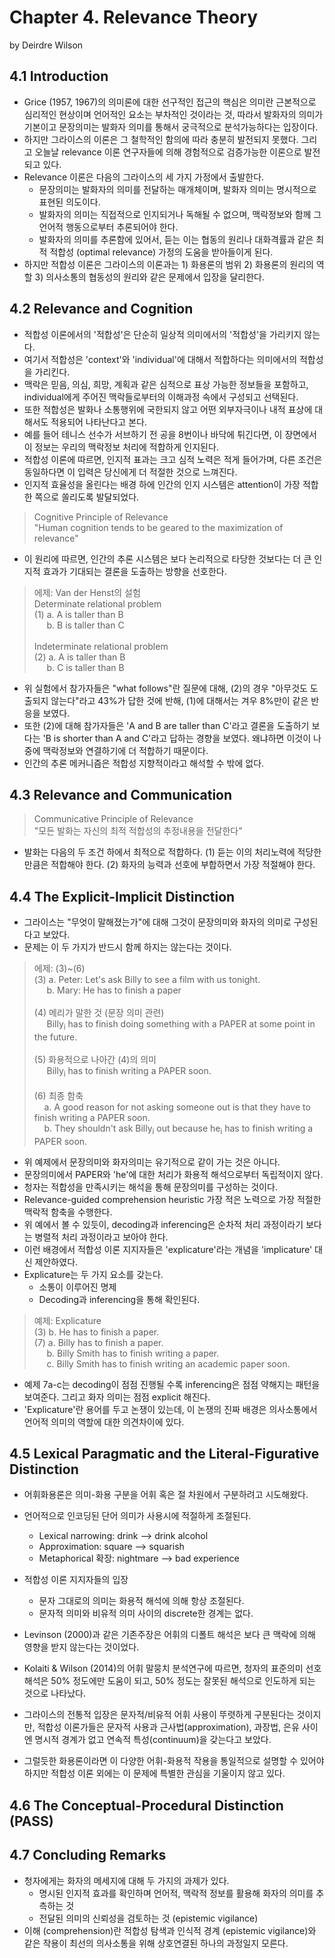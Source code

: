# Chapter 4. Relevance Theory
by Deirdre Wilson

## 4.1 Introduction
* Grice (1957, 1967)의 의미론에 대한 선구적인 접근의 핵심은 의미란 근본적으로 심리적인 현상이며 언어적인 요소는 부차적인 것이라는 것, 따라서 발화자의 의미가 기본이고 문장의미는 발화자 의미를 통해서 궁극적으로 분석가능하다는 입장이다.
* 하지만 그라이스의 이론은 그 철학적인 함의에 따라 충분히 발전되지 못했다. 그리고 오늘날 relevance 이론 연구자들에 의해 경험적으로 검증가능한 이론으로 발전되고 있다.
* Relevance 이론은 다음의 그라이스의 세 가지 가정에서 출발한다.
  * 문장의미는 발화자의 의미를 전달하는 매개체이며, 발화자 의미는 명시적으로 표현된 의도이다.
  * 발화자의 의미는 직접적으로 인지되거나 독해될 수 없으며, 맥락정보와 함께 그 언어적 행동으로부터 추론되어야 한다.
  * 발화자의 의미를 추론함에 있어서, 듣는 이는 협동의 원리나 대화격률과 같은 최적 적합성 (optimal relevance) 가정의 도움을 받아들이게 된다.
* 하지만 적합성 이론은 그라이스의 이론과는 1) 화용론의 범위 2) 화용론의 원리의 역할 3) 의사소통의 협동성의 원리와 같은 문제에서 입장을 달리한다.

## 4.2 Relevance and Cognition
* 적합성 이론에서의 '적합성'은 단순히 일상적 의미에서의 '적합성'을 가리키지 않는다.
* 여기서 적합성은 'context'와 'individual'에 대해서 적합하다는 의미에서의 적합성을 가리킨다.
* 맥락은 믿음, 의심, 희망, 계획과 같은 심적으로 표상 가능한 정보들을 포함하고, individual에게 주어진 맥락들로부터의 이해과정 속에서 구성되고 선택된다.
* 또한 적합성은 발화나 소통행위에 국한되지 않고 어떤 외부자극이나 내적 표상에 대해서도 적용되어 나타난다고  본다.
* 예를 들어 테니스 선수가 서브하기 전 공을 8번이나 바닥에 튀긴다면, 이 장면에서 이 정보는 우리의 맥락정보 처리에 적합하게 인지된다.
* 적합성 이론에 따르면, 인지적 표과는 크고 심적 노력은 적게 들어가며, 다른 조건은 동일하다면 이 입력은 당신에게 더 적절한 것으로 느껴진다.
* 인지적 효율성을 올린다는 배경 하에 인간의 인지 시스템은 attention이 가장 적합한 쪽으로 쏠리도록 발달되었다.
> Cognitive Principle of Relevance
<br/> "Human cognition tends to be geared to the maximization of relevance"

* 이 원리에 따르면, 인간의 추론 시스템은 보다 논리적으로 타당한 것보다는 더 큰 인지적 효과가 기대되는 결론을 도출하는 방향을 선호한다.
> 에제: Van der Henst의 설험
<br/> Determinate relational problem
<br/>(1) a. A is taller than B
<br/>&nbsp;&nbsp;&nbsp;&nbsp; b. B is taller than C
<br/><br/> Indeterminate relational problem
<br/>(2) a. A is taller than B
<br/>&nbsp;&nbsp;&nbsp;&nbsp; b. C is taller than B

* 위 실험에서 참가자들은 "what follows"란 질문에 대해, (2)의 경우 "아무것도 도출되지 않는다"라고 43%가 답한 것에 반해, (1)에 대해서는 겨우 8%만이 같은 반응을 보였다.
* 또한 (2)에 대해 참가자들은 'A and B are taller than C'라고 결론을 도출하기 보다는 'B is shorter than A and C'라고 답하는 경향을 보였다. 왜냐하면 이것이 나중에 맥락정보와 연결하기에 더 적합하기 때문이다.
* 인간의 추론 메커니즘은 적합성 지향적이라고 해석할 수 밖에 없다.

## 4.3 Relevance and Communication
> Communicative Principle of Relevance
<br/>"모든 발화는 자신의 최적 적합성의 추정내용을 전달한다"

* 발화는 다음의 두 조건 하에서 최적으로 적합하다.
  (1) 듣는 이의 처리노력에 적당한 만큼은 적합해야 한다.
  (2) 화자의 능력과 선호에 부합하면서 가장 적절해야 한다.
  
## 4.4 The Explicit-Implicit Distinction
* 그라이스는 "무엇이 말해졌는가"에 대해 그것이 문장의미와 화자의 의미로 구성된다고 보았다.
* 문제는 이 두 가지가 반드시 함께 하지는 않는다는 것이다.
> 에제: (3)~(6)
<br/>(3) a. Peter: Let's ask Billy to see a film with us tonight.
<br/>&nbsp;&nbsp;&nbsp;&nbsp; b. Mary: He has to finish a paper
<br/><br/>(4) 메리가 말한  것 (문장 의미 관련)
<br/>&nbsp;&nbsp;&nbsp;&nbsp; Billy<sub>i</sub> has to finish doing something with a PAPER at some point in the future.
<br/><br/>(5) 화용적으로 나아간 (4)의 의미
<br/>&nbsp;&nbsp;&nbsp;&nbsp; Billy<sub>i</sub> has to finish writing a PAPER soon.
<br/><br/>(6) 최종 함축
<br/>&nbsp;&nbsp;&nbsp;&nbsp;a. A good reason for not asking someone out is that they have to finish writing a PAPER soon.
<br/>&nbsp;&nbsp;&nbsp;&nbsp;b. They shouldn't ask Billy<sub>i</sub> out because he<sub>i</sub> has to finish writing a PAPER soon.

* 위 예제에서 문장의미와 화자의미는 유기적으로 같이 가는 것은 아니다.
* 문장의미에서 PAPER와 'he'에 대한 처리가 화용적 해석으로부터 독립적이지 않다.
* 청자는 적합성을 만족시키는 해석을 통해 문장의미를 구성하는 것이다.
* Relevance-guided comprehension heuristic
  가장 적은 노력으로 가장 적절한 맥락적 함축을 수행한다.
* 위 예에서 볼 수 있듯이, decoding과 inferencing은 순차적 처리 과정이라기 보다는 병렬적 처리 과정이라고 보아야 한다.
* 이런 배경에서 적합성 이론 지지자들은 'explicature'라는 개념을 'implicature' 대신 제안하였다.
* Explicature는 두 가지 요소를 갖는다.
  * 소통이 이루어진 명제
  * Decoding과 inferencing을 통해 확인된다.
> 예제: Explicature
<br/>(3) b. He has to finish a paper.
<br/>(7) a. Billy has to finish a paper.
<br/>&nbsp;&nbsp;&nbsp;&nbsp; b. Billy Smith has to finish writing a paper.
<br/>&nbsp;&nbsp;&nbsp;&nbsp; c. Billy Smith has to finish writing an academic paper soon.

* 예제 7a-c는 decoding이 점점 진행될 수록 inferencing은 점점 약해지는 패턴을 보여준다. 그리고 화자 의미는 점점 explicit 해진다. 
* 'Explicature'란 용어를 두고 논쟁이 있는데, 이 논쟁의 진짜 배경은 의사소통에서 언어적 의미의 역할에 대한 의견차이에 있다.

## 4.5 Lexical Paragmatic and the Literal-Figurative Distinction
* 어휘화용론은 의미-화용 구분을 어휘 혹은 절 차원에서 구분하려고 시도해왔다.
* 언어적으로 인코딩된 단어 의미가 사용시에 적절하게 조절된다.
  * Lexical narrowing: drink --> drink alcohol
  * Approximation: square --> squarish
  * Metaphorical 확장: nightmare --> bad experience
* 적합성 이론 지지자들의 입장
  * 문자 그대로의 의미는 화용적 해석에 의해 항상 조절된다.
  * 문자적 의미와 비유적 의미 사이의 discrete한 경계는 없다.
* Levinson (2000)과 같은 기존주장은 어휘의 디폴트 해석은 보다 큰 맥락에 의해 영향을 받지 않는다는 것이었다.
* Kolaiti & Wilson (2014)의 어휘 말뭉치 분석연구에 따르면, 청자의 표준의미 선호해석은 50% 정도에만 도움이 되고, 50% 정도는 잘못된 해석으로 인도하게 되는 것으로 나타났다.

* 그라이스의 전통적 입장은 문자적/비유적 어휘 사용이 뚜렷하게 구분된다는 것이지만, 적합성 이론가들은 문자적 사용과 근사법(approximation), 과장법, 은유 사이엔 명시적 경계가 없고 연속적 특성(continuum)을 갖는다고 보았다.
* 그럴듯한 화용론이라면 이 다양한 어휘-화용적 작용을 통일적으로 설명할 수 있어야 하지만 적합성 이론 외에는 이 문제에 특별한 관심을 기울이지 않고 있다.
## 4.6 The Conceptual-Procedural Distinction (PASS)

## 4.7 Concluding Remarks
* 청자에게는 화자의 메세지에 대해 두 가지의 과제가 있다.
  * 명시된 인지적 효과를 확인하며 언어적, 맥락적 정보를 활용해 화자의 의미를 추측하는 것
  * 전달된 의미의 신뢰성을 검토하는 것 (epistemic vigilance)
* 이해 (comprehension)란 적합성 탐색과 인식적 경계 (epistemic vigilance)와 같은 작용이 최선의 의사소통을 위해 상호연결된 하나의 과정일지 모른다.

